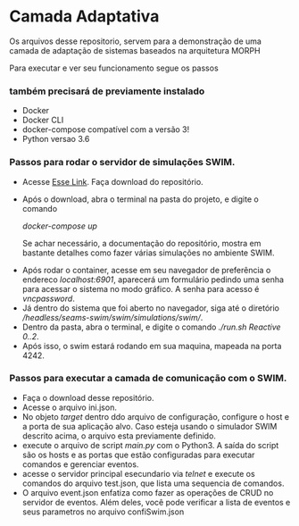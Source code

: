 <div>

<h1>Camada Adaptativa</h1> 


<p>
Os arquivos desse repositorio, servem para a demonstração de uma camada de adaptação de sistemas baseados na arquitetura MORPH

Para executar e ver seu funcionamento segue os passos
</p>

<h3>
também precisará de previamente instalado
</h3>

<ul>
    <li>
        Docker
    </li>
    <li>
        Docker CLI
    </li>
    <li>
        docker-compose compatível com a versão 3!
    </li>
    <li>
        Python versao 3.6
    </li>
</ul>

<h3>
    Passos para rodar o servidor de simulações SWIM.
</h3>

<ul>
    <li>
        <p>
            Acesse <a href="https://github.com/aurelianosza/swim-1" target="_blank">Esse Link</a>. Faça download do repositório.
        </p>
    </li>
    <li>
        <p>
            Após o download, abra o terminal na pasta do projeto, e digite o comando       
        </p>
        <em>
            docker-compose up
        </em>
        <p>
            Se achar necessário, a documentação do repositório, mostra em bastante detalhes como fazer várias simulações no ambiente SWIM.
        </p>
    </li>
    <li>
        Após rodar o container, acesse em seu navegador de preferência o endereco <em>localhost:6901</em>,
        aparecerá um formulário pedindo uma senha para acessar o sistema no modo gráfico. A senha para acesso é <em>vncpassword</em>.
    </li>
    <li>
        Já dentro do sistema que foi aberto no navegador, siga até o diretório <em>/headless/seams-swim/swim/simulations/swim/</em>.
    </li>
    <li>
        Dentro da pasta, abra o terminal, e digite o comando <em>./run.sh Reactive 0..2</em>.
    </li>
    <li>
        Após isso, o swim estará rodando em sua maquina, mapeada na porta 4242.
    </li>
</ul>

<h3>Passos para executar a camada de comunicação com o SWIM.</h3>

<ul>
    <li>
        Faça o download desse repositório.
    </li>
    <li>
        Acesse o arquivo ini.json.
    </li>
    <li>
        No objeto <em>target</em> dentro ddo arquivo de configuração, configure o host e a porta de sua aplicação alvo. Caso esteja usando o simulador SWIM descrito acima, o arquivo esta previamente definido. 
    </li>
    <li>
        execute o arquivo de script <em>main.py</em> com o Python3.
        A saída do script são os hosts e as portas que estão configuradas para executar comandos e gerenciar eventos.
    </li>
    <li>
        acesse o servidor principal esecundario via <em>telnet</em> e execute os comandos do arquivo test.json, que lista uma sequencia de comandos. 
    </li>
    <li>
        O arquivo event.json enfatiza como fazer as operações de CRUD no servidor de eventos. Além deles, você pode verificar a lista de eventos e seus parametros no arquivo confiSwim.json
    </li>

</ul>

</div>